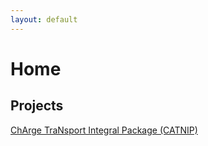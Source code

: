 ```yaml
---
layout: default
---
```


# Home

## Projects

[ChArge TraNsport Integral Package (CATNIP)](./docs/CATNIP/catnip_home.html) 

